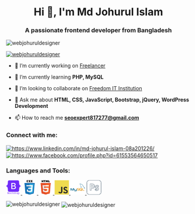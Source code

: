 <h1 align="center">Hi 👋, I'm Md Johurul Islam</h1>
<h3 align="center">A passionate frontend developer from Bangladesh</h3>

<p align="left"> <img src="https://komarev.com/ghpvc/?username=webjohuruldesigner&label=Profile%20views&color=0e75b6&style=flat" alt="webjohuruldesigner" /> </p>

<p align="left"> <a href="https://github.com/ryo-ma/github-profile-trophy"><img src="https://github-profile-trophy.vercel.app/?username=webjohuruldesigner" alt="webjohuruldesigner" /></a> </p>

- 🔭 I’m currently working on [Freelancer](https://www.freelancer.com/u/johurul817277)

- 🌱 I’m currently learning **PHP, MySQL**

- 👯 I’m looking to collaborate on [Freedom IT Institution](https://freedomitinstitutions.com/)

- 💬 Ask me about **HTML, CSS, JavaScript, Bootstrap, jQuery, WordPress Development**

- 📫 How to reach me **seoexpert817277@gmail.com**

<h3 align="left">Connect with me:</h3>
<p align="left">
<a href="https://linkedin.com/in/https://www.linkedin.com/in/md-johurul-islam-08a201226/" target="blank"><img align="center" src="https://raw.githubusercontent.com/rahuldkjain/github-profile-readme-generator/master/src/images/icons/Social/linked-in-alt.svg" alt="https://www.linkedin.com/in/md-johurul-islam-08a201226/" height="30" width="40" /></a>
<a href="https://fb.com/https://www.facebook.com/profile.php?id=61553564650517" target="blank"><img align="center" src="https://raw.githubusercontent.com/rahuldkjain/github-profile-readme-generator/master/src/images/icons/Social/facebook.svg" alt="https://www.facebook.com/profile.php?id=61553564650517" height="30" width="40" /></a>
</p>

<h3 align="left">Languages and Tools:</h3>
<p align="left"> <a href="https://getbootstrap.com" target="_blank" rel="noreferrer"> <img src="https://raw.githubusercontent.com/devicons/devicon/master/icons/bootstrap/bootstrap-plain-wordmark.svg" alt="bootstrap" width="40" height="40"/> </a> <a href="https://www.w3schools.com/css/" target="_blank" rel="noreferrer"> <img src="https://raw.githubusercontent.com/devicons/devicon/master/icons/css3/css3-original-wordmark.svg" alt="css3" width="40" height="40"/> </a> <a href="https://www.w3.org/html/" target="_blank" rel="noreferrer"> <img src="https://raw.githubusercontent.com/devicons/devicon/master/icons/html5/html5-original-wordmark.svg" alt="html5" width="40" height="40"/> </a> <a href="https://developer.mozilla.org/en-US/docs/Web/JavaScript" target="_blank" rel="noreferrer"> <img src="https://raw.githubusercontent.com/devicons/devicon/master/icons/javascript/javascript-original.svg" alt="javascript" width="40" height="40"/> </a> <a href="https://www.mysql.com/" target="_blank" rel="noreferrer"> <img src="https://raw.githubusercontent.com/devicons/devicon/master/icons/mysql/mysql-original-wordmark.svg" alt="mysql" width="40" height="40"/> </a> <a href="https://www.photoshop.com/en" target="_blank" rel="noreferrer"> <img src="https://raw.githubusercontent.com/devicons/devicon/master/icons/photoshop/photoshop-line.svg" alt="photoshop" width="40" height="40"/> </a> </p>

<p><img align="left" src="https://github-readme-stats.vercel.app/api/top-langs?username=webjohuruldesigner&show_icons=true&locale=en&layout=compact" alt="webjohuruldesigner" /></p>

<p>&nbsp;<img align="center" src="https://github-readme-stats.vercel.app/api?username=webjohuruldesigner&show_icons=true&locale=en" alt="webjohuruldesigner" /></p>
